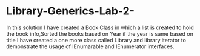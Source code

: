 # Library-Generics-Lab-2-

In this solution I have created a Book Class in which a list is created to hold the book info,Sorted the books based on Year if the year is same based on title
I have created a one more class called Library and library iterator to demonstrate the usage of IEnumarable and IEnumerator interfaces.
